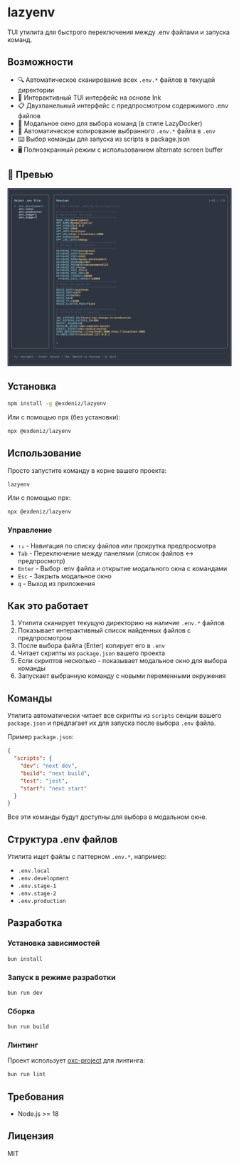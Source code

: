 # lazyenv

TUI утилита для быстрого переключения между .env файлами и запуска команд.

## Возможности

- 🔍 Автоматическое сканирование всех `.env.*` файлов в текущей директории
- 🎨 Интерактивный TUI интерфейс на основе Ink
- 📋 Двухпанельный интерфейс с предпросмотром содержимого .env файлов
- 🎯 Модальное окно для выбора команд (в стиле LazyDocker)
- 🚀 Автоматическое копирование выбранного `.env.*` файла в `.env`
- ⌨️ Выбор команды для запуска из scripts в package.json
- 🖥️ Полноэкранный режим с использованием alternate screen buffer

## 📸 Превью

![lazyenv preview](screenshot.png)

## Установка

```bash
npm install -g @exdeniz/lazyenv
```

Или с помощью npx (без установки):

```bash
npx @exdeniz/lazyenv
```

## Использование

Просто запустите команду в корне вашего проекта:

```bash
lazyenv
```

Или с помощью npx:

```bash
npx @exdeniz/lazyenv
```

### Управление

- `↑↓` - Навигация по списку файлов или прокрутка предпросмотра
- `Tab` - Переключение между панелями (список файлов ↔ предпросмотр)
- `Enter` - Выбор .env файла и открытие модального окна с командами
- `Esc` - Закрыть модальное окно
- `q` - Выход из приложения

## Как это работает

1. Утилита сканирует текущую директорию на наличие `.env.*` файлов
2. Показывает интерактивный список найденных файлов с предпросмотром
3. После выбора файла (Enter) копирует его в `.env`
4. Читает скрипты из `package.json` вашего проекта
5. Если скриптов несколько - показывает модальное окно для выбора команды
6. Запускает выбранную команду с новыми переменными окружения

## Команды

Утилита автоматически читает все скрипты из `scripts` секции вашего `package.json` и предлагает их для запуска после выбора `.env` файла.

Пример `package.json`:

```json
{
  "scripts": {
    "dev": "next dev",
    "build": "next build",
    "test": "jest",
    "start": "next start"
  }
}
```

Все эти команды будут доступны для выбора в модальном окне.

## Структура .env файлов

Утилита ищет файлы с паттерном `.env.*`, например:

- `.env.local`
- `.env.development`
- `.env.stage-1`
- `.env.stage-2`
- `.env.production`

## Разработка

### Установка зависимостей

```bash
bun install
```

### Запуск в режиме разработки

```bash
bun run dev
```

### Сборка

```bash
bun run build
```

### Линтинг

Проект использует [oxc-project](https://oxc.rs/) для линтинга:

```bash
bun run lint
```

## Требования

- Node.js >= 18

## Лицензия

MIT
